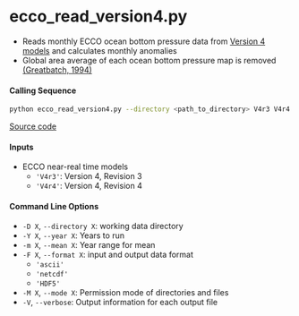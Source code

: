 ecco_read_version4.py
=====================

- Reads monthly ECCO ocean bottom pressure data from [Version 4 models](https://ecco-group.org/products-ECCO-V4r4.htm) and calculates monthly anomalies
- Global area average of each ocean bottom pressure map is removed [(Greatbatch, 1994)](https://doi.org/10.1029/94JC00847)

#### Calling Sequence
```bash
python ecco_read_version4.py --directory <path_to_directory> V4r3 V4r4
```
[Source code](https://github.com/tsutterley/model-harmonics/blob/main/ECCO/ecco_read_version4.py)

#### Inputs
- ECCO near-real time models
    * `'V4r3'`: Version 4, Revision 3
    * `'V4r4'`: Version 4, Revision 4

#### Command Line Options
- `-D X`, `--directory X`: working data directory
- `-Y X`, `--year X`: Years to run
- `-m X`, `--mean X`: Year range for mean
- `-F X`, `--format X`: input and output data format
    * `'ascii'`
    * `'netcdf'`
    * `'HDF5'`
- `-M X`, `--mode X`: Permission mode of directories and files
- `-V`, `--verbose`: Output information for each output file
